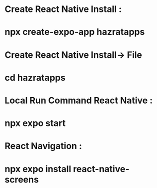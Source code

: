 # Create React Native Install :
# npx create-expo-app hazratapps

# Create React Native Install-> File 
# cd hazratapps

# Local Run Command React Native : 
# npx expo start

# React Navigation :

# npx expo install react-native-screens






